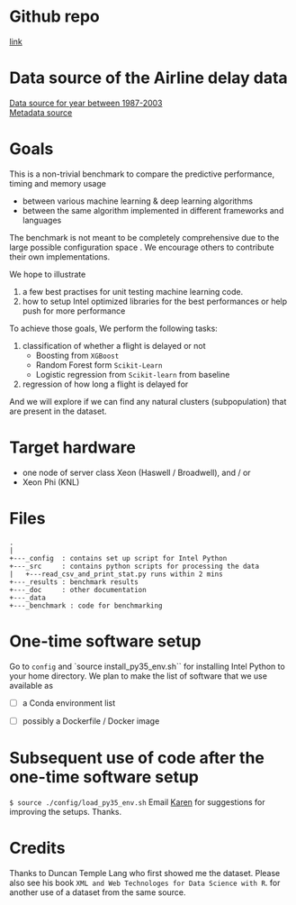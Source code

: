 # Github repo

[link](http://github.intel.com/karenyin/AirlineDelayBenchmark)

# Data source of the Airline delay data
[Data source for year between 1987-2003](http://stat-computing.org/dataexpo/2009/the-data.html)    
[Metadata source](http://stat-computing.org/dataexpo/2009/supplemental-data.html)   

# Goals
This is a non-trivial benchmark to compare 
the predictive performance, timing and memory usage 

* between various machine learning & deep learning algorithms 
* between the same algorithm implemented in different frameworks and languages

The benchmark is not meant to be completely comprehensive due to the large possible configuration space . 
We encourage others to contribute their own implementations.

We hope to illustrate 
1. a few best practises for unit testing machine learning code.  
2. how to setup Intel optimized libraries for the best performances or help push for more performance

To achieve those goals, We perform the following tasks:

1. classification of whether a flight is delayed or not 
	* Boosting from `XGBoost`
	* Random Forest form `Scikit-Learn`
	* Logistic regression from `Scikit-learn` from baseline
2. regression of how long a flight is delayed for 

And we will explore if we can find any natural clusters (subpopulation) that are present in the dataset.

# Target hardware 
* one node of server class Xeon (Haswell / Broadwell), and / or  
* Xeon Phi (KNL) 

# Files 
```
.
|
+---_config  : contains set up script for Intel Python 
+---_src     : contains python scripts for processing the data 
|   +---read_csv_and_print_stat.py runs within 2 mins
+---_results : benchmark results
+---_doc     : other documentation 
+---_data
+---_benchmark : code for benchmarking
```

# One-time software setup 
Go to `config` and `source install_py35_env.sh`` for installing Intel Python to your home directory.
We plan to make the list of software that we use available as 
- [ ] a Conda environment list  
- [ ] possibly a Dockerfile / Docker image 


# Subsequent use of code after the one-time software setup
`$ source ./config/load_py35_env.sh`
Email [Karen](mailto:karen.y.ng@intel.com) for suggestions for improving the setups. Thanks. 


# Credits
Thanks to Duncan Temple Lang who first showed me the dataset.
Please also see his book `XML and Web Technologes for Data Science with R`.
for another use of a dataset from the same source.
